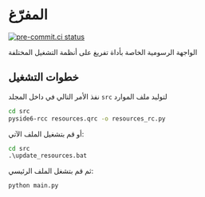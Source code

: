 # المفرّغ

[![pre-commit.ci status](https://results.pre-commit.ci/badge/github/ieasybooks/almufarrigh/main.svg)](https://results.pre-commit.ci/latest/github/ieasybooks/almufarrigh/main)

الواجهة الرسومية الخاصة بأداة تفريغ على أنظمة التشغيل المختلفة

## خطوات التشغيل

نفذ الأمر التالي في داخل المجلد `src` لتوليد ملف الموارد
```bash
cd src
pyside6-rcc resources.qrc -o resources_rc.py
```
أو قم بتشغيل الملف الآتي:
```cmd
cd src
.\update_resources.bat
```
ثم قم بتشغل الملف الرئيسي:
```bash
python main.py
```
